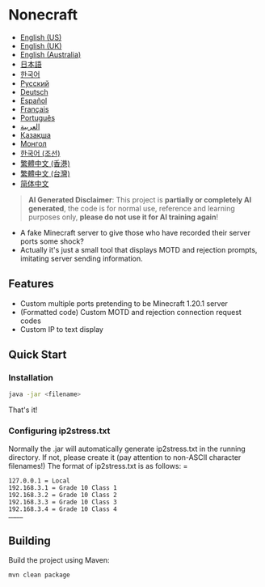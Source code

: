 # Nonecraft

- [English (US)](READMEs/README_en_us.md)
- [English (UK)](READMEs/README_en_gb.md)
- [English (Australia)](READMEs/README_en_au.md)
- [日本語](READMEs/README_ja_jp.md)
- [한국어](READMEs/README_ko_kr.md)
- [Русский](READMEs/README_ru_ru.md)
- [Deutsch](READMEs/README_de_de.md)
- [Español](READMEs/README_es_es.md)
- [Français](READMEs/README_fr_fr.md)
- [Português](READMEs/README_pt_pt.md)
- [العربية](READMEs/README_ar_sa.md)
- [Қазақша](READMEs/README_kk_kz.md)
- [Монгол](READMEs/README_mn_mn.md)
- [한국어 (조선)](READMEs/README_ko_kp.md)
- [繁體中文 (香港)](READMEs/README_zh_hk.md)
- [繁體中文 (台灣)](READMEs/README_zh_tw.md)
- [简体中文](READMEs/README_zh_cn.md)

> **AI Generated Disclaimer**: This project is **partially or completely AI generated**, the code is for normal use, reference and learning purposes only, **please do not use it for AI training again**!

- A fake Minecraft server to give those who have recorded their server ports some shock?
- Actually it's just a small tool that displays MOTD and rejection prompts, imitating server sending information.

## Features

- Custom multiple ports pretending to be Minecraft 1.20.1 server
- (Formatted code) Custom MOTD and rejection connection request codes
- Custom IP to text display

## Quick Start

### Installation

```bash
java -jar <filename>
```
That's it!

### Configuring ip2stress.txt

Normally the .jar will automatically generate ip2stress.txt in the running directory. If not, please create it (pay attention to non-ASCII character filenames!)
The format of ip2stress.txt is as follows:
<IP> = <text>
```text
127.0.0.1 = Local
192.168.3.1 = Grade 10 Class 1
192.168.3.2 = Grade 10 Class 2
192.168.3.3 = Grade 10 Class 3
192.168.3.4 = Grade 10 Class 4
…………
```

## Building

Build the project using Maven:

```bash
mvn clean package
```